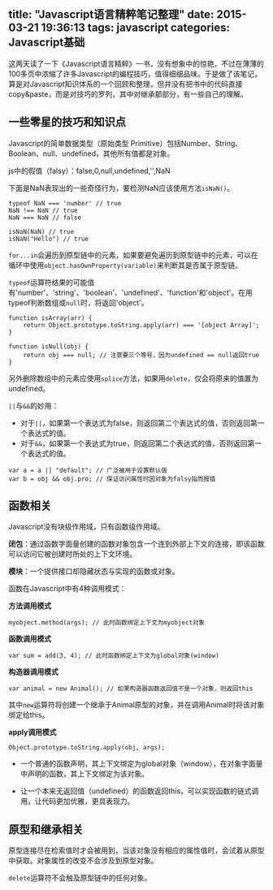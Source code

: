 title: "Javascript语言精粹笔记整理"
date: 2015-03-21 19:36:13
tags: javascript
categories: Javascript基础
---

这两天读了一下《Javascript语言精粹》一书，没有想象中的惊艳，不过在薄薄的100多页中浓缩了许多Javascript的编程技巧，值得细细品味。于是做了该笔记，算是对Javascript知识体系的一个回顾和整理，但并没有把书中的代码直接copy&paste，而是对技巧的罗列，其中对继承那部分，有一些自己的理解。

<!-- more -->

## 一些零星的技巧和知识点

Javascript的简单数据类型（原始类型 Primitive）包括Number、String、Boolean、null、undefined，其他所有值都是对象。

js中的假值（falsy）：false,0,null,undefined,'',NaN

下面是NaN表现出的一些奇怪行为，要检测NaN应该使用方法`isNaN()`。

```
typeof NaN === 'number' // true
NaN !== NaN // true
NaN === NaN // false

isNaN(NaN) // true
isNaN("Hello") // true
```

`for...in`会遍历到原型链中的元素，如果要避免遍历到原型链中的元素，可以在循环中使用`object.hasOwnProperty(variable)`来判断其是否属于原型链。

`typeof`运算符结果的可能值有'number'、'string'、'boolean'、'undefined'、'function'和'object'。在用typeof判断数组或`null`时，将返回'object'。
```
function isArray(arr) {
	return Object.prototype.toString.apply(arr) === '[object Array]';
}

function isNull(obj) {
	return obj === null; // 注意要三个等号，因为undefined == null返回true
}
```

另外删除数组中的元素应使用`splice`方法，如果用`delete`，仅会将原来的值置为undefined。

`||`与`&&`的妙用：

- 对于`||`，如果第一个表达式为false，则返回第二个表达式的值，否则返回第一个表达式的值。
- 对于`&&`，如果第一个表达式为true，则返回第二个表达式的值，否则返回第一个表达式的值。

```
var a = a || "default"; // 广泛被用于设置默认值
var b = obj && obj.pro; // 保证访问属性时因对象为falsy指而报错
```

## 函数相关

Javascript没有块级作用域，只有函数级作用域。

**闭包**：通过函数字面量创建的函数对象包含一个连到外部上下文的连接，即该函数可以访问它被创建时所处的上下文环境。

**模块**：一个提供接口却隐藏状态与实现的函数或对象。

函数在Javascript中有4种调用模式：

**方法调用模式**
```
myobject.method(args); // 此时函数绑定上下文为myobject对象
```
**函数调用模式**
```
var sum = add(3, 4); // 此时函数绑定上下文为global对象(window)
```
**构造器调用模式**
```
var animal = new Animal(); // 如果构造器函数返回值不是一个对象，则返回this
```
其中`new`运算符将创建一个继承于Animal原型的对象，并在调用Animal时将该对象绑定给this。

**apply调用模式**
```
Object.prototype.toString.apply(obj, args);
```

- 一个普通的函数声明，其上下文绑定为global对象（window），在对象字面量中声明的函数，其上下文绑定为该对象。

- 让一个本来无返回值（undefined）的函数返回this，可以实现函数的链式调用，让代码更加优雅，更具表现力。

## 原型和继承相关

原型连接尽在检索值时才会被用到，当该对象没有相应的属性值时，会试着从原型中获取。对象属性的改变不会涉及到原型对象。

`delete`运算符不会触及原型链中的任何对象。